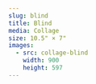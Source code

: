 ```yaml
---
slug: blind
title: Blind
media: Collage
size: 10.5" × 7"
images:
  - src: collage-blind
    width: 900
    height: 597
---
```


